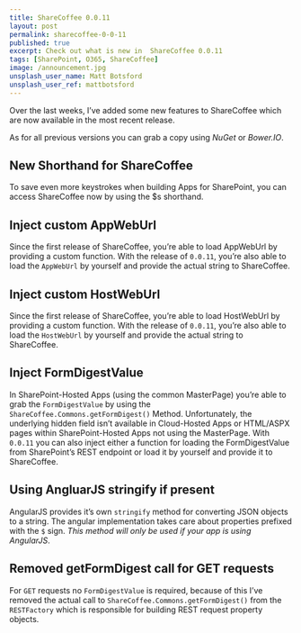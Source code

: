 ```yaml
---
title: ShareCoffee 0.0.11
layout: post
permalink: sharecoffee-0-0-11
published: true
excerpt: Check out what is new in  ShareCoffee 0.0.11
tags: [SharePoint, O365, ShareCoffee]
image: /announcement.jpg
unsplash_user_name: Matt Botsford
unsplash_user_ref: mattbotsford
---
```


Over the last weeks, I’ve added some new features to ShareCoffee which are now available in the most recent release.

As for all previous versions you can grab a copy using *NuGet* or *Bower.IO*.

## New Shorthand for ShareCoffee

To save even more keystrokes when building Apps for SharePoint, you can access ShareCoffee now by using the $s shorthand.

## Inject custom AppWebUrl

Since the first release of ShareCoffee, you’re able to load AppWebUrl by providing a custom function. With the release of `0.0.11`, you’re also able to load the `AppWebUrl` by yourself and provide the actual string to ShareCoffee.

## Inject custom HostWebUrl

Since the first release of ShareCoffee, you’re able to load HostWebUrl by providing a custom function. With the release of `0.0.11`, you’re also able to load the `HostWebUrl` by yourself and provide the actual string to ShareCoffee.

## Inject FormDigestValue

In SharePoint-Hosted Apps (using the common MasterPage) you’re able to grab the `FormDigestValue` by using the `ShareCoffee.Commons.getFormDigest()` Method. Unfortunately, the underlying hidden field isn’t available in Cloud-Hosted Apps or HTML/ASPX pages within SharePoint-Hosted Apps not using the MasterPage. With `0.0.11` you can also inject either a function for loading the FormDigestValue from SharePoint’s REST endpoint or load it by yourself and provide it to ShareCoffee.

## Using AngluarJS stringify if present

AngularJS provides it’s own `stringify` method for converting JSON objects to a string. The angular implementation takes care about properties prefixed with the `$` sign. *This method will only be used if your app is using AngularJS*.

## Removed getFormDigest call for GET requests

For `GET` requests no `FormDigestValue` is required, because of this I’ve removed the actual call to `ShareCoffee.Commons.getFormDigest()` from the `RESTFactory` which is responsible for building REST request property objects.


